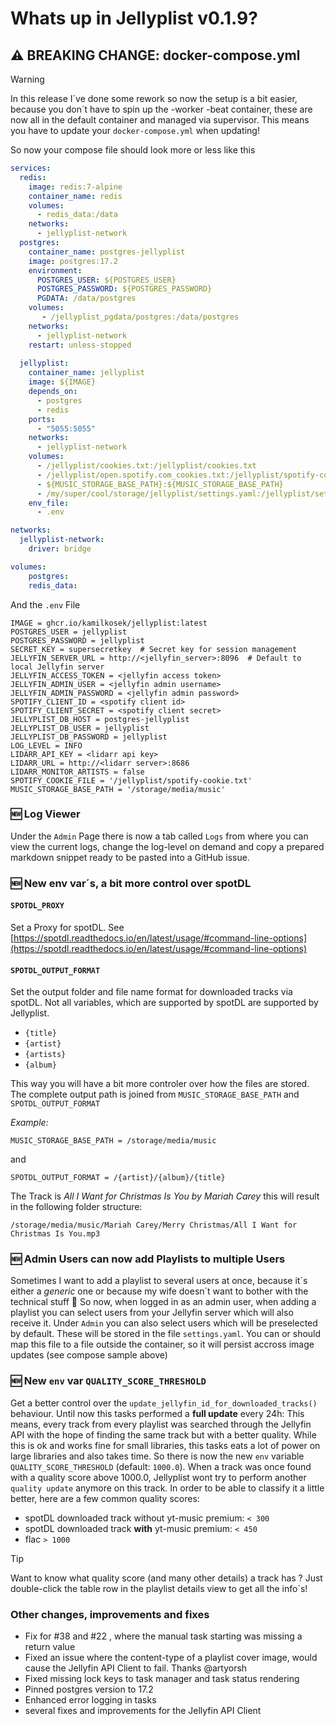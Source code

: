 # Whats up in Jellyplist v0.1.9?
## ⚠️ BREAKING CHANGE: docker-compose.yml
>[!WARNING]
>In this release I´ve done some rework so now the setup is a bit easier, because you don´t have to spin up the -worker -beat container, these are now all in the default container and managed via supervisor. This means you have to update your `docker-compose.yml` when updating! 

So now your compose file should look more or less like this

```yaml
services:
  redis:
    image: redis:7-alpine
    container_name: redis
    volumes:
      - redis_data:/data
    networks:
      - jellyplist-network
  postgres:
    container_name: postgres-jellyplist
    image: postgres:17.2
    environment:
      POSTGRES_USER: ${POSTGRES_USER}
      POSTGRES_PASSWORD: ${POSTGRES_PASSWORD}
      PGDATA: /data/postgres
    volumes:
       - /jellyplist_pgdata/postgres:/data/postgres
    networks:
      - jellyplist-network
    restart: unless-stopped
  
  jellyplist:
    container_name: jellyplist
    image: ${IMAGE}
    depends_on: 
      - postgres
      - redis
    ports:
      - "5055:5055"
    networks:
      - jellyplist-network
    volumes:
      - /jellyplist/cookies.txt:/jellyplist/cookies.txt
      - /jellyplist/open.spotify.com_cookies.txt:/jellyplist/spotify-cookie.txt
      - ${MUSIC_STORAGE_BASE_PATH}:${MUSIC_STORAGE_BASE_PATH}
      - /my/super/cool/storage/jellyplist/settings.yaml:/jellyplist/settings.yaml
    env_file:
      - .env

networks:
  jellyplist-network:
    driver: bridge

volumes:
    postgres:
    redis_data:
```
And the `.env` File
```env
IMAGE = ghcr.io/kamilkosek/jellyplist:latest
POSTGRES_USER = jellyplist
POSTGRES_PASSWORD = jellyplist
SECRET_KEY = supersecretkey  # Secret key for session management
JELLYFIN_SERVER_URL = http://<jellyfin_server>:8096  # Default to local Jellyfin server
JELLYFIN_ACCESS_TOKEN = <jellyfin access token>
JELLYFIN_ADMIN_USER = <jellyfin admin username>
JELLYFIN_ADMIN_PASSWORD = <jellyfin admin password>
SPOTIFY_CLIENT_ID = <spotify client id>
SPOTIFY_CLIENT_SECRET = <spotify client secret>
JELLYPLIST_DB_HOST = postgres-jellyplist
JELLYPLIST_DB_USER = jellyplist
JELLYPLIST_DB_PASSWORD = jellyplist
LOG_LEVEL = INFO
LIDARR_API_KEY = <lidarr api key>
LIDARR_URL = http://<lidarr server>:8686
LIDARR_MONITOR_ARTISTS = false
SPOTIFY_COOKIE_FILE = '/jellyplist/spotify-cookie.txt'
MUSIC_STORAGE_BASE_PATH = '/storage/media/music'

``` 
### 🆕 Log Viewer
Under the `Admin`  Page there is now a tab called `Logs` from where you can view the current logs, change the log-level on demand and copy a prepared markdown snippet ready to be pasted into a GitHub issue. 

### 🆕 New env var´s, a bit more control over spotDL
#### `SPOTDL_PROXY` 
Set a Proxy for spotDL. See [https://spotdl.readthedocs.io/en/latest/usage/#command-line-options](https://spotdl.readthedocs.io/en/latest/usage/#command-line-options)
#### `SPOTDL_OUTPUT_FORMAT`
Set the output folder and file name format for downloaded tracks via spotDL. Not all variables, which are supported by spotDL are supported by Jellyplist. 
- `{title}`
- `{artist}`
- `{artists}`
- `{album}`

This way you will have a bit more controler over how the files are stored. 
The complete output path is joined from `MUSIC_STORAGE_BASE_PATH` and `SPOTDL_OUTPUT_FORMAT`

_*Example:*_

`MUSIC_STORAGE_BASE_PATH = /storage/media/music`

and 

`SPOTDL_OUTPUT_FORMAT = /{artist}/{album}/{title}`

The Track is _All I Want for Christmas Is You by Mariah Carey_ this will result in the following folder structure:

`/storage/media/music/Mariah Carey/Merry Christmas/All I Want for Christmas Is You.mp3`

### 🆕 Admin Users can now add Playlists to multiple Users
Sometimes I want to add a playlist to several users at once, because it´s either a _generic_  one or because my wife doesn´t want to bother with the technical stuff 😬
So now, when logged in as an admin user, when adding a playlist you can select users from your Jellyfin server which will also receive it. 
Under `Admin` you can also select users which will be preselected by default. These will be stored in the file `settings.yaml`. 
You can or should map this file to a file outside the container, so it will persist accross image updates (see compose sample above)

### 🆕 New `env` var `QUALITY_SCORE_THRESHOLD`
Get a better control over the `update_jellyfin_id_for_downloaded_tracks()` behaviour. 
Until now this tasks performed a __full update__ every 24h: This means, every track from every playlist was searched through the Jellyfin API with the hope of finding the same track but with a better quality. While this is ok and works fine for small libraries, this tasks eats a lot of power on large libraries and also takes time.
So there is now the new `env` variable  `QUALITY_SCORE_THRESHOLD` (default: `1000.0`). When a track was once found with a quality score above 1000.0, Jellyplist wont try to perform another `quality update` anymore on this track.
In order to be able to classify it a little better, here are a few common quality scores: 
- spotDL downloaded track without yt-music premium: `< 300`
- spotDL downloaded track **with** yt-music premium: `< 450`
- flac `> 1000`

>[!TIP]
>Want to know what quality score (and many other details) a track has ? Just double-click the table row in the playlist details view to get all the info´s! 

### Other changes, improvements and fixes
- Fix for #38 and #22 , where the manual task starting was missing a return value
- Fixed an issue where the content-type of a playlist cover image, would cause the Jellyfin API Client to fail. Thanks @artyorsh
- Fixed missing lock keys to task manager and task status rendering
- Pinned postgres version to 17.2
- Enhanced error logging in tasks
- several fixes and improvements for the Jellyfin API Client

